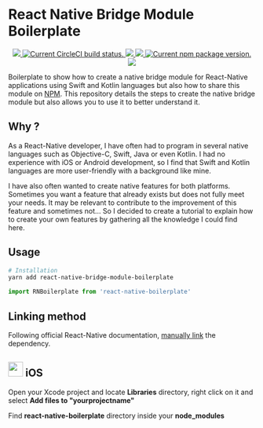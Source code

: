 # React Native Bridge Module Boilerplate


<p align="center">
  <a href="https://github.com/Hurobaki/react-native-bridge-module-boilerplate/blob/master/LICENSE">
    <img src="https://img.shields.io/badge/license-MIT-blue.svg"/>
  </a>
  <a href="https://circleci.com/gh/Hurobaki/react-native-bridge-module-boilerplate">
    <img src="https://circleci.com/gh/Hurobaki/react-native-bridge-module-boilerplate.svg?style=shield" alt="Current CircleCI build status." />
  </a>
  <a href="https://david-dm.org/Hurobaki/react-native-bridge-module-boilerplate">
    <img src="https://david-dm.org/Hurobaki/react-native-bridge-module-boilerplate/status.svg" />
  </a>
  <a href="https://david-dm.org/Hurobaki/react-native-bridge-module-boilerplate?type=dev">
      <img src="https://david-dm.org/Hurobaki/react-native-bridge-module-boilerplate/dev-status.svg" />
  </a>
  <a href="https://www.npmjs.org/package/react-native-boilerplate">
    <img src="https://badge.fury.io/js/react-native-boilerplate.svg" alt="Current npm package version." />
  </a>
  <a href="https://github.com/Hurobaki/react-native-bridge-module-boilerplate/pulls">
    <img src="https://img.shields.io/badge/PRs-welcome-brightgreen.svg"/>
  </a>
</p>


Boilerplate to show how to create a native bridge module for React-Native applications using Swift and Kotlin languages but also how to share this module on [NPM](https://www.npmjs.com/).
This repository details the steps to create the native bridge module but also allows you to use it to better understand it.

## Why ?

As a React-Native developer, I have often had to program in several native languages such as Objective-C, Swift, Java or even Kotlin.
I had no experience with iOS or Android development, so I find that Swift and Kotlin languages are more user-friendly with a background like mine.

I have also often wanted to create native features for both platforms.
Sometimes you want a feature that already exists but does not fully meet your needs.
It may be relevant to contribute to the improvement of this feature and sometimes not...
So I decided to create a tutorial to explain how to create your own features by gathering all the knowledge I could find here.

## Usage

```bash
# Installation
yarn add react-native-bridge-module-boilerplate
```

```jsx
import RNBoilerplate from 'react-native-boilerplate'
```

## Linking method

Following official React-Native documentation, [manually link]() the dependency.

## <img src="https://upload.wikimedia.org/wikipedia/commons/thumb/f/fa/Apple_logo_black.svg/2000px-Apple_logo_black.svg.png" width=30/> iOS

Open your Xcode project and locate **Libraries** directory, right click on it and select **Add files to "yourprojectname"**

Find **react-native-boilerplate** directory inside your **node_modules**

